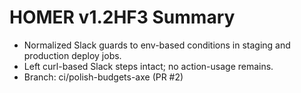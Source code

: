 # HOMER v1.2HF3 Summary

- Normalized Slack guards to env-based conditions in staging and production deploy jobs.
- Left curl-based Slack steps intact; no action-usage remains.
- Branch: ci/polish-budgets-axe (PR #2)
